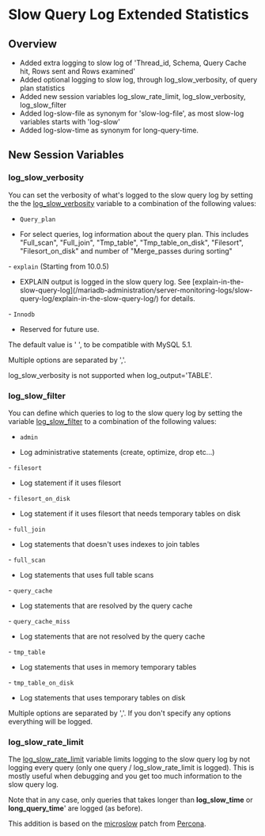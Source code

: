 # Slow Query Log Extended Statistics

## Overview

- Added extra logging to slow log of 'Thread_id, Schema, Query Cache hit, Rows
  sent and Rows examined'
- Added optional logging to slow log, through log_slow_verbosity, of query plan
  statistics
- Added new session variables log_slow_rate_limit, log_slow_verbosity,
  log_slow_filter
- Added log-slow-file as synonym for 'slow-log-file', as most slow-log
  variables starts with 'log-slow'
- Added log-slow-time as synonym for long-query-time.

## New Session Variables

### log_slow_verbosity

You can set the verbosity of what's logged to the slow query log by setting the
the [log_slow_verbosity](/kb/en/server-system-variables/#log_slow_verbosity) variable to a combination of the following values:

- <code class="highlight fixed" style="white-space:pre-wrap">Query_plan</code>
<ul start="1"><li>For select queries, log information about the query plan. This includes
   "Full_scan", "Full_join", "Tmp_table", "Tmp_table_on_disk", "Filesort",
   "Filesort_on_disk" and number of "Merge_passes during sorting"
</li></ul>
- <code class="highlight fixed" style="white-space:pre-wrap">explain</code> (Starting from 10.0.5)
<ul start="1"><li>EXPLAIN output is logged in the slow query log. See [explain-in-the-slow-query-log](/mariadb-administration/server-monitoring-logs/slow-query-log/explain-in-the-slow-query-log/) for details.
</li></ul>
- <code class="highlight fixed" style="white-space:pre-wrap">Innodb</code>
<ul start="1"><li>Reserved for future use.
</li></ul>

The default value is ' ', to be compatible with MySQL 5.1.

Multiple options are separated by ','.

log_slow_verbosity is not supported when log_output='TABLE'.

### log_slow_filter

You can define which queries to log to the slow query log by setting the
variable [log_slow_filter](/kb/en/server-system-variables/#log_slow_filter) to a combination of the following values:

- <code class="highlight fixed" style="white-space:pre-wrap">admin</code>
<ul start="1"><li>Log administrative statements (create, optimize, drop etc...)
</li></ul>
- <code class="highlight fixed" style="white-space:pre-wrap">filesort</code>
<ul start="1"><li>Log statement if it uses filesort
</li></ul>
- <code class="highlight fixed" style="white-space:pre-wrap">filesort_on_disk</code>
<ul start="1"><li>Log statement if it uses filesort that needs temporary tables on disk
</li></ul>
- <code class="highlight fixed" style="white-space:pre-wrap">full_join</code>
<ul start="1"><li>Log statements that doesn't uses indexes to join tables
</li></ul>
- <code class="highlight fixed" style="white-space:pre-wrap">full_scan</code>
<ul start="1"><li>Log statements that uses full table scans
</li></ul>
- <code class="highlight fixed" style="white-space:pre-wrap">query_cache</code>
<ul start="1"><li>Log statements that are resolved by the query cache
</li></ul>
- <code class="highlight fixed" style="white-space:pre-wrap">query_cache_miss</code>
<ul start="1"><li>Log statements that are not resolved by the query cache
</li></ul>
- <code class="highlight fixed" style="white-space:pre-wrap">tmp_table</code>
<ul start="1"><li>Log statements that uses in memory temporary tables
</li></ul>
- <code class="highlight fixed" style="white-space:pre-wrap">tmp_table_on_disk</code>
<ul start="1"><li>Log statements that uses temporary tables on disk
</li></ul>

Multiple options are separated by ','. If you don't specify any options everything will be logged.

### log_slow_rate_limit

The [log_slow_rate_limit](/kb/en/server-system-variables/#log_slow_rate_limit) variable limits logging to the slow query log by not logging every query (only one query / log_slow_rate_limit is logged). This
is mostly useful when debugging and you get too much information to the slow
query log.

Note that in any case, only queries that takes longer than <strong>log_slow_time</strong> or
<strong>long_query_time</strong>' are logged (as before).

This addition is based on the
[microslow](http://www.percona.com/percona-builds/Percona-SQL-5.0/Percona-SQL-5.0-5.0.87-b20/patches/microslow_innodb.patch)
patch from [Percona](http://www.percona.com/).